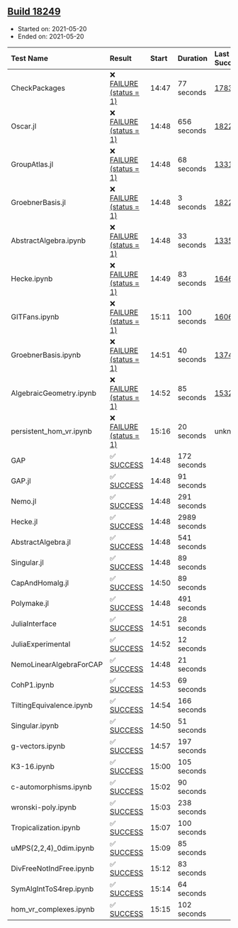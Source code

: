 ## [Build 18249](https://oscarci.mathematik.uni-kl.de/job/oscar/18249/)

* Started on: 2021-05-20
* Ended on: 2021-05-20

| Test Name    | Result | Start | Duration | Last Success | First Failure |
|:-------------|:-------|:------|:---------|:-------------|:--------------|
| CheckPackages | ❌ [FAILURE (status = 1)](https://oscarci.mathematik.uni-kl.de/job/oscar/18249/artifact/logs/build-18249/CheckPackages.log) | 14:47 | 77 seconds | [17832](https://oscarci.mathematik.uni-kl.de/job/oscar/17832/) | [17833](https://oscarci.mathematik.uni-kl.de/job/oscar/17833/) |
| Oscar.jl | ❌ [FAILURE (status = 1)](https://oscarci.mathematik.uni-kl.de/job/oscar/18249/artifact/logs/build-18249/Oscar.jl.log) | 14:48 | 656 seconds | [18228](https://oscarci.mathematik.uni-kl.de/job/oscar/18228/) | [18229](https://oscarci.mathematik.uni-kl.de/job/oscar/18229/) |
| GroupAtlas.jl | ❌ [FAILURE (status = 1)](https://oscarci.mathematik.uni-kl.de/job/oscar/18249/artifact/logs/build-18249/GroupAtlas.jl.log) | 14:48 | 68 seconds | [13311](https://oscarci.mathematik.uni-kl.de/job/oscar/13311/) | [13312](https://oscarci.mathematik.uni-kl.de/job/oscar/13312/) |
| GroebnerBasis.jl | ❌ [FAILURE (status = 1)](https://oscarci.mathematik.uni-kl.de/job/oscar/18249/artifact/logs/build-18249/GroebnerBasis.jl.log) | 14:48 | 3 seconds | [18228](https://oscarci.mathematik.uni-kl.de/job/oscar/18228/) | [18229](https://oscarci.mathematik.uni-kl.de/job/oscar/18229/) |
| AbstractAlgebra.ipynb | ❌ [FAILURE (status = 1)](https://oscarci.mathematik.uni-kl.de/job/oscar/18249/artifact/logs/build-18249/AbstractAlgebra.ipynb.log) | 14:48 | 33 seconds | [13355](https://oscarci.mathematik.uni-kl.de/job/oscar/13355/) | [13356](https://oscarci.mathematik.uni-kl.de/job/oscar/13356/) |
| Hecke.ipynb | ❌ [FAILURE (status = 1)](https://oscarci.mathematik.uni-kl.de/job/oscar/18249/artifact/logs/build-18249/Hecke.ipynb.log) | 14:49 | 83 seconds | [16463](https://oscarci.mathematik.uni-kl.de/job/oscar/16463/) | [16464](https://oscarci.mathematik.uni-kl.de/job/oscar/16464/) |
| GITFans.ipynb | ❌ [FAILURE (status = 1)](https://oscarci.mathematik.uni-kl.de/job/oscar/18249/artifact/logs/build-18249/GITFans.ipynb.log) | 15:11 | 100 seconds | [16068](https://oscarci.mathematik.uni-kl.de/job/oscar/16068/) | [16069](https://oscarci.mathematik.uni-kl.de/job/oscar/16069/) |
| GroebnerBasis.ipynb | ❌ [FAILURE (status = 1)](https://oscarci.mathematik.uni-kl.de/job/oscar/18249/artifact/logs/build-18249/GroebnerBasis.ipynb.log) | 14:51 | 40 seconds | [13748](https://oscarci.mathematik.uni-kl.de/job/oscar/13748/) | [13749](https://oscarci.mathematik.uni-kl.de/job/oscar/13749/) |
| AlgebraicGeometry.ipynb | ❌ [FAILURE (status = 1)](https://oscarci.mathematik.uni-kl.de/job/oscar/18249/artifact/logs/build-18249/AlgebraicGeometry.ipynb.log) | 14:52 | 85 seconds | [15322](https://oscarci.mathematik.uni-kl.de/job/oscar/15322/) | [15323](https://oscarci.mathematik.uni-kl.de/job/oscar/15323/) |
| persistent_hom_vr.ipynb | ❌ [FAILURE (status = 1)](https://oscarci.mathematik.uni-kl.de/job/oscar/18249/artifact/logs/build-18249/persistent_hom_vr.ipynb.log) | 15:16 | 20 seconds | unknown | unknown |
| GAP | ✅ [SUCCESS](https://oscarci.mathematik.uni-kl.de/job/oscar/18249/artifact/logs/build-18249/GAP.log) | 14:48 | 172 seconds |  |  |
| GAP.jl | ✅ [SUCCESS](https://oscarci.mathematik.uni-kl.de/job/oscar/18249/artifact/logs/build-18249/GAP.jl.log) | 14:48 | 91 seconds |  |  |
| Nemo.jl | ✅ [SUCCESS](https://oscarci.mathematik.uni-kl.de/job/oscar/18249/artifact/logs/build-18249/Nemo.jl.log) | 14:48 | 291 seconds |  |  |
| Hecke.jl | ✅ [SUCCESS](https://oscarci.mathematik.uni-kl.de/job/oscar/18249/artifact/logs/build-18249/Hecke.jl.log) | 14:48 | 2989 seconds |  |  |
| AbstractAlgebra.jl | ✅ [SUCCESS](https://oscarci.mathematik.uni-kl.de/job/oscar/18249/artifact/logs/build-18249/AbstractAlgebra.jl.log) | 14:48 | 541 seconds |  |  |
| Singular.jl | ✅ [SUCCESS](https://oscarci.mathematik.uni-kl.de/job/oscar/18249/artifact/logs/build-18249/Singular.jl.log) | 14:48 | 89 seconds |  |  |
| CapAndHomalg.jl | ✅ [SUCCESS](https://oscarci.mathematik.uni-kl.de/job/oscar/18249/artifact/logs/build-18249/CapAndHomalg.jl.log) | 14:50 | 89 seconds |  |  |
| Polymake.jl | ✅ [SUCCESS](https://oscarci.mathematik.uni-kl.de/job/oscar/18249/artifact/logs/build-18249/Polymake.jl.log) | 14:48 | 491 seconds |  |  |
| JuliaInterface | ✅ [SUCCESS](https://oscarci.mathematik.uni-kl.de/job/oscar/18249/artifact/logs/build-18249/JuliaInterface.log) | 14:51 | 28 seconds |  |  |
| JuliaExperimental | ✅ [SUCCESS](https://oscarci.mathematik.uni-kl.de/job/oscar/18249/artifact/logs/build-18249/JuliaExperimental.log) | 14:52 | 12 seconds |  |  |
| NemoLinearAlgebraForCAP | ✅ [SUCCESS](https://oscarci.mathematik.uni-kl.de/job/oscar/18249/artifact/logs/build-18249/NemoLinearAlgebraForCAP.log) | 14:48 | 21 seconds |  |  |
| CohP1.ipynb | ✅ [SUCCESS](https://oscarci.mathematik.uni-kl.de/job/oscar/18249/artifact/logs/build-18249/CohP1.ipynb.log) | 14:53 | 69 seconds |  |  |
| TiltingEquivalence.ipynb | ✅ [SUCCESS](https://oscarci.mathematik.uni-kl.de/job/oscar/18249/artifact/logs/build-18249/TiltingEquivalence.ipynb.log) | 14:54 | 166 seconds |  |  |
| Singular.ipynb | ✅ [SUCCESS](https://oscarci.mathematik.uni-kl.de/job/oscar/18249/artifact/logs/build-18249/Singular.ipynb.log) | 14:50 | 51 seconds |  |  |
| g-vectors.ipynb | ✅ [SUCCESS](https://oscarci.mathematik.uni-kl.de/job/oscar/18249/artifact/logs/build-18249/g-vectors.ipynb.log) | 14:57 | 197 seconds |  |  |
| K3-16.ipynb | ✅ [SUCCESS](https://oscarci.mathematik.uni-kl.de/job/oscar/18249/artifact/logs/build-18249/K3-16.ipynb.log) | 15:00 | 105 seconds |  |  |
| c-automorphisms.ipynb | ✅ [SUCCESS](https://oscarci.mathematik.uni-kl.de/job/oscar/18249/artifact/logs/build-18249/c-automorphisms.ipynb.log) | 15:02 | 90 seconds |  |  |
| wronski-poly.ipynb | ✅ [SUCCESS](https://oscarci.mathematik.uni-kl.de/job/oscar/18249/artifact/logs/build-18249/wronski-poly.ipynb.log) | 15:03 | 238 seconds |  |  |
| Tropicalization.ipynb | ✅ [SUCCESS](https://oscarci.mathematik.uni-kl.de/job/oscar/18249/artifact/logs/build-18249/Tropicalization.ipynb.log) | 15:07 | 100 seconds |  |  |
| uMPS(2,2,4)_0dim.ipynb | ✅ [SUCCESS](https://oscarci.mathematik.uni-kl.de/job/oscar/18249/artifact/logs/build-18249/uMPS-2-2-4-_0dim.ipynb.log) | 15:09 | 85 seconds |  |  |
| DivFreeNotIndFree.ipynb | ✅ [SUCCESS](https://oscarci.mathematik.uni-kl.de/job/oscar/18249/artifact/logs/build-18249/DivFreeNotIndFree.ipynb.log) | 15:12 | 83 seconds |  |  |
| SymAlgIntToS4rep.ipynb | ✅ [SUCCESS](https://oscarci.mathematik.uni-kl.de/job/oscar/18249/artifact/logs/build-18249/SymAlgIntToS4rep.ipynb.log) | 15:14 | 64 seconds |  |  |
| hom_vr_complexes.ipynb | ✅ [SUCCESS](https://oscarci.mathematik.uni-kl.de/job/oscar/18249/artifact/logs/build-18249/hom_vr_complexes.ipynb.log) | 15:15 | 102 seconds |  |  |
